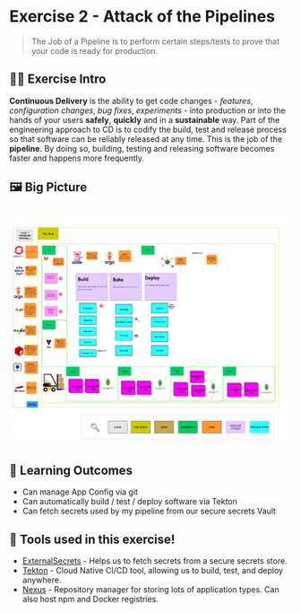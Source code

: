 # Exercise 2 - Attack of the Pipelines

> The Job of a Pipeline is to perform certain steps/tests to prove that your code is ready for production.

## 👨‍🍳 Exercise Intro

**Continuous Delivery** is the ability to get code changes - *features*, *configuration changes*, *bug fixes*, *experiments* - into production or into the hands of your users **safely**, **quickly** and in a **sustainable** way. Part of the engineering approach to CD is to codify the build, test and release process so that software can be reliably released at any time. This is the job of the **pipeline**. By doing so, building, testing and releasing software becomes faster and happens more frequently.

## 🖼️ Big Picture

![big-picture-first-pipeline](images/big-picture-first-pipeline2.png)
## 🔮 Learning Outcomes

- Can manage App Config via git
- Can automatically build / test / deploy software via Tekton
- Can fetch secrets used by my pipeline from our secure secrets Vault

## 🔨 Tools used in this exercise!

- [ExternalSecrets](https://external-secrets.io/v0.6.0-rc1/api/externalsecret/) - Helps us to fetch secrets from a secure secrets store.
- [Tekton](https://tekton.dev/) - Cloud Native CI/CD tool, allowing us to build, test, and deploy anywhere.
- [Nexus](https://www.sonatype.com/nexus-repository-sonatype) - Repository manager for storing lots of application types. Can also host npm and Docker registries.
